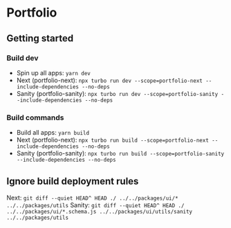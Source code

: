 # Portfolio

## Getting started

### Build dev

- Spin up all apps: `yarn dev`
- Next (portfolio-next): `npx turbo run dev --scope=portfolio-next --include-dependencies --no-deps`
- Sanity (portfolio-sanity): `npx turbo run dev --scope=portfolio-sanity --include-dependencies --no-deps`

### Build commands

- Build all apps: `yarn build`
- Next (portfolio-next): `npx turbo run build --scope=portfolio-next --include-dependencies --no-deps`
- Sanity (portfolio-sanity): `npx turbo run build --scope=portfolio-sanity --include-dependencies --no-deps`

## Ignore build deployment rules

Next: `git diff --quiet HEAD^ HEAD ./ ../../packages/ui/* ../../packages/utils`
Sanity: `git diff --quiet HEAD^ HEAD ./ ../../packages/ui/*.schema.js ../../packages/ui/utils/sanity ../../packages/utils`
